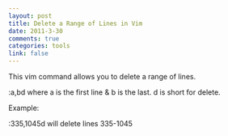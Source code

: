 ```yaml
--- 
layout: post
title: Delete a Range of Lines in Vim
date: 2011-3-30
comments: true
categories: tools
link: false
---
```

This vim command allows you to delete a range of lines.

:a,bd where a is the first line &amp; b is the last. d is short for delete.

Example:

:335,1045d will delete lines 335-1045
